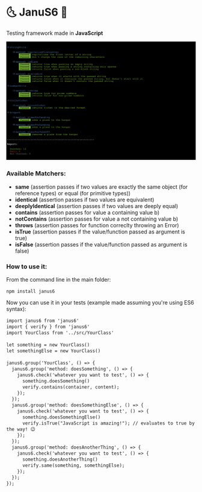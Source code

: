 # 🌜 JanuS6  🌛

Testing framework made in <b>JavaScript</b>

![Alt text](/screenshot.png?raw=true "Janus Testing Framework")

### Available Matchers:

- <b>same</b> (assertion passes if two values are exactly the same object (for reference types) or equal (for primitive types))
- <b>identical</b> (assertion passes if two values are equivalent)
- <b>deeplyIdentical</b> (assertion passes if two values are deeply equal)
- <b>contains</b> (assertion passes for value a containing value b)
- <b>notContains</b> (assertion passes for value a not containing value b)
- <b>throws</b> (assertion passes for function correclty throwing an Error)
- <b>isTrue</b> (assertion passes if the value/function passed as argument is true)
- <b>isFalse</b> (assertion passes if the value/function passed as argument is false)

### How to use it:

From the command line in the main folder:
```
npm install janus6
```

Now you can use it in your tests (example made assuming you're using ES6 syntax):
```
import janus6 from 'janus6'
import { verify } from 'janus6'
import YourClass from '../src/YourClass'

let something = new YourClass()
let somethingElse = new YourClass()

janus6.group('YourClass', () => {
  janus6.group('method: doesSomething', () => {
    janus6.check('whatever you want to test', () => {
      something.doesSomething()
      verify.contains(container, content);
    });
  });
  janus6.group('method: doesSomethingElse', () => {
    janus6.check('whatever you want to test', () => {
      something.doesSomethingElse()
      verify.isTrue("JavaScript is amazing!"); // evaluates to true by the way! 😉    
    });
  });
  janus6.group('method: doesAnotherThing', () => {
    janus6.check('whatever you want to test', () => {
      something.doesAnotherThing()
      verify.same(something, somethingElse);
    });
  });
});

```


